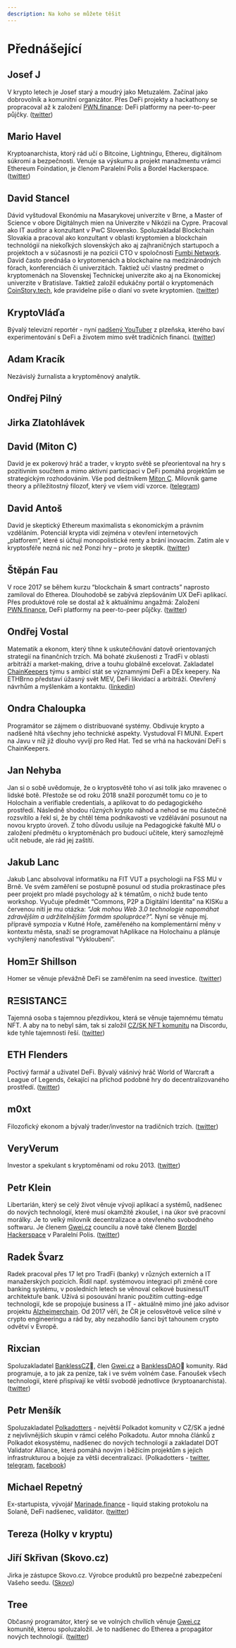 ```yaml
---
description: Na koho se můžete těšit
---
```


# Přednášející

## Josef J

V krypto letech je Josef starý a moudrý jako Metuzalém. Začínal jako dobrovolník a komunitní organizátor. Přes DeFi projekty a hackathony se propracoval až k založení [PWN.finance](https://pwn.finance/): DeFi platformy na peer-to-peer půjčky. ([twitter](https://twitter.com/JosefJ\_))

## Mario Havel

Kryptoanarchista, ktorý rád učí o Bitcoine, Lightningu, Ethereu, digitálnom súkromí a bezpečnosti. Venuje sa výskumu a projekt manažmentu vrámci Ethereum Foindation, je členom Paralelní Polis a Bordel Hackerspace. ([twitter](https://twitter.com/\_TaxMeIfYouCan\_))

## David Stancel

Dávid vyštudoval Ekonómiu na Masarykovej univerzite v Brne, a Master of Science v obore Digitálnych mien na Univerzite v Nikózii na Cypre. Pracoval ako IT auditor a konzultant v PwC Slovensko. Spoluzakladal Blockchain Slovakia a pracoval ako konzultant v oblasti kryptomien a blockchain technológií na niekoľkých slovenských ako aj zajhraničných startupoch a projektoch a v súčasnosti je na pozícii CTO v spoločnosti [Fumbi Network](https://fumbi.network/en). David často prednáša o kryptomenách a blockchaine na medzinárodných fórach, konferenciách či univerzitách. Taktiež učí vlastný predmet o kryptomenách na Slovenskej Technickej univerzite ako aj na Ekonomickej univerzite v Bratislave. Taktiež založil edukáčny portál o kryptomenách [CoinStory.tech](https://coinstory.tech/), kde pravidelne píše o dianí vo svete kryptomien. ([twitter](https://twitter.com/dave\_stancel))

## KryptoVláďa

Bývalý televizní reportér - nyní [nadšený YouTuber](https://www.youtube.com/channel/UC827\_PQYRRGxvqtN7Bh2yaQ) z plzeňska, kterého baví experimentování s DeFi a životem mimo svět tradičních financí. ([twitter](https://twitter.com/PinkerVladimir))

## Adam Kracík

Nezávislý žurnalista a kryptoměnový analytik.

## Ondřej Pilný

## Jirka Zlatohlávek

## David (Miton C)

David je ex pokerový hráč a trader, v krypto světě se přeorientoval na hry s pozitivním součtem a mimo aktivní participaci v DeFi pomáhá projektům se strategickým rozhodováním. Vše pod deštníkem [Miton C](https://mitonc.com/). Milovník game theory a příležitostný filozof, který ve všem vidí vzorce. ([telegram](https://t.me/davidbala1))

## David Antoš

David je skeptický Ethereum maximalista s ekonomickým a právním vzděláním. Potenciál krypta vidí zejména v otevření internetových „platforem“, které si účtují monopolistické renty a brání inovacím. Zatím ale v kryptosféře nezná nic než Ponzi hry – proto je skeptik. ([twitter](https://twitter.com/jilm))

## Štěpán Fau

V roce 2017 se během kurzu “blockchain & smart contracts” naprosto zamiloval do Etherea. Dlouhodobě se zabývá zlepšováním UX DeFi aplikací. Přes produktové role se dostal až k aktuálnímu angažmá: Založení [PWN.finance](https://pwn.finance/), DeFi platformy na peer-to-peer půjčky. ([twitter](https://twitter.com/steve\_fau))

## Ondřej Vostal

Matematik a ekonom, který tíhne k uskutečňování datově orientovaných strategií na finančních trzích. Má bohaté zkušenosti z TradFi v oblasti arbitráží a market-making, drive a touhu globálně excelovat. Zakladatel [ChainKeepers](https://www.chainkeepers.io/) týmu s ambicí stát se významnými DeFi a DEx keepery. Na ETHBrno představí úžasný svět MEV, DeFi likvidací a arbitráží. Otevřený návrhům a myšlenkám a kontaktu. ([linkedin](https://www.linkedin.com/in/ondrej-vostal/))

## Ondra Chaloupka

Programátor se zájmem o distribuované systémy. Obdivuje krypto a nadšeně hltá všechny jeho technické aspekty. Vystudoval FI MUNI. Expert na Javu v níž již dlouho vyvíjí pro Red Hat. Ted se vrhá na hackování DeFi s ChainKeepers.

## Jan Nehyba

Jan si o sobě uvědomuje, že o kryptosvětě toho ví asi tolik jako mravenec o lidské botě. Přestože se od roku 2018 snažil porozumět tomu co je to Holochain a verifiable credentials, a aplikovat to do pedagogického prostředí. Následně shodou různých krypto náhod a nehod se mu částečně rozsvítilo a řekl si, že by chtěl téma podnikavosti ve vzdělávání posunout na novou krypto úroveň. Z toho důvodu usiluje na Pedagogické fakultě MU o založení předmětu o kryptoměnách pro budoucí učitele, který samozřejmě učit nebude, ale rád jej zaštítí.

## Jakub Lanc

Jakub Lanc absolvoval informatiku na FIT VUT a psychologii na FSS MU v Brně. Ve svém zaměření se postupně posunul od studia prokrastinace přes peer projekt pro mladé psychology až k tématům, o nichž bude tento workshop. Vyučuje předmět “Commons, P2P a Digitální Identita” na KISKu a červenou nití je mu otázka: _“Jak mohou Web 3.0 technologie napomáhat zdravějším a udržitelnějším formám spolupráce?”._ Nyní se věnuje mj. přípravě sympozia v Kutné Hoře, zaměřeného na komplementární měny v kontextu města, snaží se programovat hAplikace na Holochainu a plánuje vychýlený nanofestival “Vykloubení”.

## HomΞr Shillson

Homer se věnuje převážně DeFi se zaměřením na seed investice. ([twitter](https://twitter.com/homershillson))

## RΞSISTANCΞ

Tajemná osoba s tajemnou přezdívkou, která se věnuje tajemnému tématu NFT. A aby na to nebyl sám, tak si založil [CZ/SK NFT komunitu](https://discord.gg/FywYSvmmeJ) na Discordu, kde tyhle tajemnosti řeší. ([twitter](https://twitter.com/reesistancee))

## ETH Flenders

Poctivý farmář a uživatel DeFi. Bývalý vášnivý hráč World of Warcraft a League of Legends, čekající na příchod podobné hry do decentralizovaného prostředí. ([twitter](https://twitter.com/flendersneth))

## m0xt

Filozofický ekonom a bývalý trader/investor na tradičních trzích. ([twitter](https://twitter.com/m0xt\_))

## VeryVerum

Investor a spekulant s kryptoměnami od roku 2013. ([twitter](https://twitter.com/VeryVerum))

## Petr Klein

Libertarián, který se celý život věnuje vývoji aplikací a systémů, nadšenec do nových technologií, které musí okamžitě zkoušet, i na úkor své pracovní morálky. Je to velký milovník decentralizace a otevřeného svobodného softwaru. Je členem [Gwei.cz](https://gwei.cz) councilu a nově také členem [Bordel Hackerspace](https://bordel.paralelnipolis.cz/#/) v Paralelní Polis. ([twitter](https://twitter.com/kleinpetr\_com))

## Radek Švarz

Radek pracoval přes 17 let pro TradFi (banky) v různých externích a IT manažerských pozicích. Řídil např. systémovou integraci při změně core banking systému, v posledních letech se věnoval celkové business/IT architektuře bank. Užívá si posouvání hranic použitím cutting-edge technologií, kde se propojuje business a IT - aktuálně mimo jiné jako advisor projektu [Alzheimerchain](https://www.alzheimerchain.com/). Od 2017 věří, že ČR je celosvětově velice silné v crypto engineeringu a rád by, aby nezahodilo šanci být tahounem crypto odvětví v Evropě.

## Rixcian

Spoluzakladatel [BanklessCZ](https://bankless.cz/)🏴, člen [Gwei.cz](https://gwei.cz/) a [BanklessDAO](https://bankless.community/)🏴 komunity. Rád programuje, a to jak za peníze, tak i ve svém volném čase. Fanoušek všech technologií, které přispívají ke větší svobodě jednotlivce (kryptoanarchista). ([twitter](https://twitter.com/rixcian))

## Petr Menšík

Spoluzakladatel [Polkadotters](https://polkadotters.medium.com/) - největší Polkadot komunity v CZ/SK a jedné z nejvlivnějších skupin v rámci celého Polkadotu. Autor mnoha článků z Polkadot ekosystému, nadšenec do nových technologií a zakladatel DOT Validator Alliance, která pomáhá novým i běžícím projektům s jejich infrastrukturou a bojuje za větši decentralizaci. (Polkadotters - [twitter](https://twitter.com/Polkadotters1/), [telegram](https://t.me/Polkadot\_CZSK), [facebook](https://www.facebook.com/groups/232197797602358))

## Michael Repetný

Ex-startupista, vývojář [Marinade.finance](https://marinade.finance/) - liquid staking protokolu na Solaně, DeFi nadšenec, validátor. ([twitter](https://twitter.com/repetny))

## Tereza (Holky v kryptu)

## Jiří Skřivan (Skovo.cz)

Jirka je zástupce Skovo.cz. Výrobce produktů pro bezpečné zabezpečení Vašeho seedu. ([Skovo](https://skovo.cz/))

## Tree

Občasný programátor, který se ve volných chvílích věnuje [Gwei.cz](https://gwei.cz) komunitě, kterou spoluzaložil. Je to nadšenec do Etherea a propagátor nových technologií. ([twitter](https://twitter.com/treecz))
